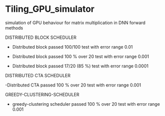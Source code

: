 # Tiling_GPU_simulator
simulation of GPU behaviour for matrix multiplication in DNN forward methods

DISTRIBUTED BLOCK SCHEDULER

- Distributed block passed 100/100 test with error range 0.01

- Distributed block passed  100 % over 20 test with error range 0.001

- Distributed block passed  17/20 (85 %) test with error range 0.0001

DISTRIBUTED CTA SCHEDULER 

-Distributed CTA passed 100 % over 20 test with error range 0.001

GREEDY-CLUSTERING-SCHEDULER
- greedy-clustering scheduler passed  100 % over 20 test with error range 0.001